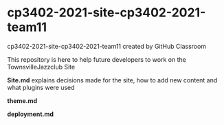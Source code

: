 # cp3402-2021-site-cp3402-2021-team11
cp3402-2021-site-cp3402-2021-team11 created by GitHub Classroom


This repository is here to help future developers to work on the TownsvilleJazzclub Site  

**Site.md**
explains decisions made for the site, how to add new content and what plugins were used  

**theme.md**

**deployment.md**